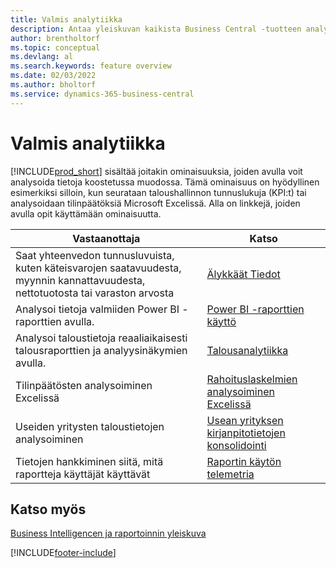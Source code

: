 ```yaml
---
title: Valmis analytiikka
description: Antaa yleiskuvan kaikista Business Central -tuotteen analytiikkatehtäviä tukevista ominaisuuksista.
author: brentholtorf
ms.topic: conceptual
ms.devlang: al
ms.search.keywords: feature overview
ms.date: 02/03/2022
ms.author: bholtorf
ms.service: dynamics-365-business-central
---
```

# Valmis analytiikka

[!INCLUDE[prod_short](includes/prod_short.md)] sisältää joitakin ominaisuuksia, joiden avulla voit analysoida tietoja koostetussa muodossa. Tämä ominaisuus on hyödyllinen esimerkiksi silloin, kun seurataan taloushallinnon tunnuslukuja (KPI:t) tai analysoidaan tilinpäätöksiä Microsoft Excelissä. Alla on linkkejä, joiden avulla opit käyttämään ominaisuutta.

| Vastaanottaja | Katso |
| --- | --- |
|Saat yhteenvedon tunnusluvuista, kuten käteisvarojen saatavuudesta, myynnin kannattavuudesta, nettotuotosta tai varaston arvosta | [Älykkäät Tiedot ](about-intelligent-cloud.md) |
|Analysoi tietoja valmiiden Power BI -raporttien avulla. | [Power BI -raporttien käyttö](across-working-with-powerbi.md) |
|Analysoi taloustietoja reaaliaikaisesti talousraporttien ja analyysinäkymien avulla.| [Talousanalytiikka](bi.md) |
|Tilinpäätösten analysoiminen Excelissä | [Rahoituslaskelmien analysoiminen Excelissä](finance-analyze-excel.md) |
|Useiden yritysten taloustietojen analysoiminen | [Usean yrityksen kirjanpitotietojen konsolidointi](finance-consolidated-company-reporting.md) |
|Tietojen hankkiminen siitä, mitä raportteja käyttäjät käyttävät| [Raportin käytön telemetria](/dynamics365/business-central/dev-itpro/administration/telemetry-reports-trace)|

## Katso myös

[Business Intelligencen ja raportoinnin yleiskuva](reports-use-reports.md)

[!INCLUDE[footer-include](includes/footer-banner.md)]
